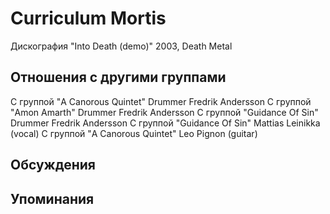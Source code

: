 # Curriculum Mortis

Дискография
"Into Death (demo)" 2003, Death Metal

## Отношения с другими группами

C группой "A Canorous Quintet" Drummer Fredrik Andersson
C группой "Amon Amarth" Drummer Fredrik Andersson
C группой "Guidance Of Sin" Drummer Fredrik Andersson
C группой "Guidance Of Sin" Mattias Leinikka (vocal)
C группой "A Canorous Quintet" Leo Pignon (guitar)

## Обсуждения


## Упоминания

